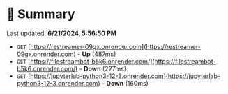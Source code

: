 # 📖 Summary
Last updated: **6/21/2024, 5:56:50 PM**

- `GET` [https://restreamer-09gx.onrender.com](https://restreamer-09gx.onrender.com) - **Up** (487ms)
- `GET` [https://filestreambot-b5k6.onrender.com/](https://filestreambot-b5k6.onrender.com/) - **Down** (227ms)
- `GET` [https://jupyterlab-python3-12-3.onrender.com](https://jupyterlab-python3-12-3.onrender.com) - **Down** (160ms)
